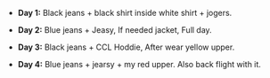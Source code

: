 

- **Day 1:** Black jeans + black shirt inside white shirt + jogers.

- **Day 2:** Blue jeans + Jeasy, If needed jacket, Full day.

- **Day 3:** Black jeans + CCL Hoddie, After wear yellow upper.

- **Day 4:** Blue jeans + jearsy + my red upper. Also back flight with it.